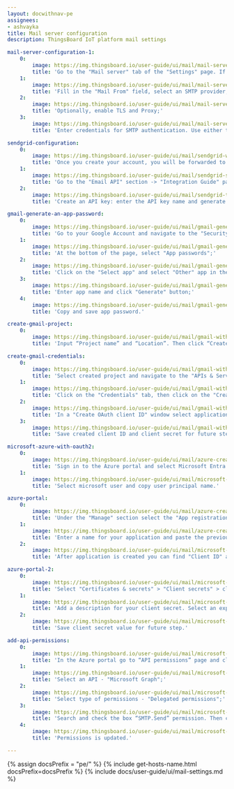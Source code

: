 ```yaml
---
layout: docwithnav-pe
assignees:
- ashvayka
title: Mail server configuration
description: ThingsBoard IoT platform mail settings

mail-server-configuration-1:
    0:
        image: https://img.thingsboard.io/user-guide/ui/mail/mail-server-configuration-1-pe.png
        title: 'Go to the "Mail server" tab of the "Settings" page. If you are logged in as a sysadmin, you will be taken directly to the mail server settings. If you are logged in as a tenant administrator, uncheck the "Use System Mail Server Settings" option to configure your own mail server settings;'
    1:
        image: https://img.thingsboard.io/user-guide/ui/mail/mail-server-configuration-2-pe.png
        title: 'Fill in the "Mail From" field, select an SMTP provider, and proceed to the connection settings: choose the SMTP protocol, specify host and port of the SMTP server, and set the timeout;'
    2:
        image: https://img.thingsboard.io/user-guide/ui/mail/mail-server-configuration-3-pe.png
        title: 'Optionally, enable TLS and Proxy;'
    3:
        image: https://img.thingsboard.io/user-guide/ui/mail/mail-server-configuration-4-pe.png
        title: 'Enter credentials for SMTP authentication. Use either the "Basic" or "OAuth 2.0" authentication method. Now, you can send a test email to verify the settings. Finally, click "Save" to complete the mail server configuration.'

sendgrid-configuration:
    0:
        image: https://img.thingsboard.io/user-guide/ui/mail/sendgrid-welcome.png
        title: 'Once you create your account, you will be forwarded to the welcome page. Click "Start" button;'
    1:
        image: https://img.thingsboard.io/user-guide/ui/mail/sendgrid-smtp-relay.png
        title: 'Go to the "Email API" section -> "Integration Guide" page and choose a setup method - "SMTP Relay";'
    2:
        image: https://img.thingsboard.io/user-guide/ui/mail/sendgrid-token.png
        title: 'Create an API key: enter the API key name and generate it.'

gmail-generate-an-app-password:
    0:
        image: https://img.thingsboard.io/user-guide/ui/mail/gmail-generate-an-app-password-1.png
        title: 'Go to your Google Account and navigate to the "Security" page. Then select "2-Step Verification" tab;'
    1:
        image: https://img.thingsboard.io/user-guide/ui/mail/gmail-generate-an-app-password-2.png
        title: 'At the bottom of the page, select "App passwords";'
    2:
        image: https://img.thingsboard.io/user-guide/ui/mail/gmail-generate-an-app-password-3.png
        title: 'Click on the "Select app" and select "Other" app in the drop-down menu;'
    3:
        image: https://img.thingsboard.io/user-guide/ui/mail/gmail-generate-an-app-password-4.png
        title: 'Enter app name and click "Generate" button;'
    4:
        image: https://img.thingsboard.io/user-guide/ui/mail/gmail-generate-an-app-password-5.png
        title: 'Copy and save app password.'

create-gmail-project:
    0:
        image: https://img.thingsboard.io/user-guide/ui/mail/gmail-with-oauth2-1-pe.png
        title: 'Input “Project name” and “Location”. Then click “Create”. New project is created.'

create-gmail-credentials:
    0:
        image: https://img.thingsboard.io/user-guide/ui/mail/gmail-with-oauth2-2-pe.png
        title: 'Select created project and navigate to the "APIs & Services" page;'
    1:
        image: https://img.thingsboard.io/user-guide/ui/mail/gmail-with-oauth2-3-pe.png
        title: 'Click on the "Credentials" tab, then click on the "Create Credentials" button and select "OAuth client ID";'
    2:
        image: https://img.thingsboard.io/user-guide/ui/mail/gmail-with-oauth2-4-pe.png
        title: 'In a "Create OAuth client ID" window select application type - "Web application" and input the name of your OAuth2 client. Then, in the "Authorized redirect URIs" section, click the "+ Add URI" button and paste the previously copied "Redirect URI template". Click "Create";'
    3:
        image: https://img.thingsboard.io/user-guide/ui/mail/gmail-with-oauth2-5-pe.png
        title: 'Save created client ID and client secret for future steps.'

microsoft-azure-with-oauth2:
    0:
        image: https://img.thingsboard.io/user-guide/ui/mail/azure-create-application-1.png
        title: 'Sign in to the Azure portal and select Microsoft Entra ID;'
    1:
        image: https://img.thingsboard.io/user-guide/ui/mail/microsoft-azure-copy-user-principal-name-1-pe.png
        title: 'Select microsoft user and copy user principal name.'

azure-portal:
    0:
        image: https://img.thingsboard.io/user-guide/ui/mail/azure-create-application-2.png
        title: 'Under the "Manage" section select the "App registrations" page, and click the "New registration" button;'
    1:
        image: https://img.thingsboard.io/user-guide/ui/mail/azure-create-application-3.png
        title: 'Enter a name for your application and paste the previously copied "Redirect URI template". Click the "Register" button;'
    2:
        image: https://img.thingsboard.io/user-guide/ui/mail/microsoft-azure-with-oauth2-4-pe.png
        title: 'After application is created you can find "Client ID" and "Directory (tenant) ID" on "Overview" page. Save them for future steps.'

azure-portal-2:
    0:
        image: https://img.thingsboard.io/user-guide/ui/mail/microsoft-azure-with-oauth2-5-pe.png
        title: 'Select "Certificates & secrets" > "Client secrets" > click "New client secret" button;'
    1:
        image: https://img.thingsboard.io/user-guide/ui/mail/microsoft-azure-with-oauth2-6-pe.png
        title: 'Add a description for your client secret. Select an expiration for the secret or specify a custom lifetime. Click "Add";'
    2:
        image: https://img.thingsboard.io/user-guide/ui/mail/microsoft-azure-with-oauth2-7-pe.png
        title: 'Save client secret value for future step.'

add-api-permissions:
    0:
        image: https://img.thingsboard.io/user-guide/ui/mail/microsoft-azure-with-oauth2-api-permissions-1-pe.png
        title: 'In the Azure portal go to “API permissions” page and click “Add a permission” button;'
    1:
        image: https://img.thingsboard.io/user-guide/ui/mail/microsoft-azure-with-oauth2-api-permissions-2-pe.png
        title: 'Select an API - "Microsoft Graph";'
    2:
        image: https://img.thingsboard.io/user-guide/ui/mail/microsoft-azure-with-oauth2-api-permissions-3-pe.png
        title: 'Select type of permissions - "Delegated permissions";'
    3:
        image: https://img.thingsboard.io/user-guide/ui/mail/microsoft-azure-with-oauth2-api-permissions-4-pe.png
        title: 'Search and check the box “SMTP.Send” permission. Then click “Add permissions” button;'
    4:
        image: https://img.thingsboard.io/user-guide/ui/mail/microsoft-azure-with-oauth2-api-permissions-5-pe.png
        title: 'Permissions is updated.'

---
```


{% assign docsPrefix = "pe/" %}
{% include get-hosts-name.html docsPrefix=docsPrefix %}
{% include docs/user-guide/ui/mail-settings.md %}
